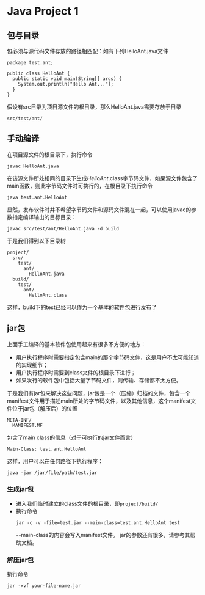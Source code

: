 # Java Project 1
## 包与目录
包必须与源代码文件存放的路径相匹配：如有下列HelloAnt.java文件
```
package test.ant;

public class HelloAnt {
  public static void main(String[] args) {
    System.out.println("Hello Ant...");
  }
}
```
假设有src目录为项目源文件的根目录，那么HelloAnt.java需要存放于目录
```
src/test/ant/
```
## 手动编译
在项目源文件的根目录下，执行命令
```
javac HelloAnt.java
```
在该源文件所处相同的目录下生成*HelloAnt*.class字节码文件，如果源文件包含了main函数，则此字节码文件时可执行的，在根目录下执行命令
```
java test.ant.HelloAnt
```
显然，发布软件时并不希望字节码文件和源码文件混在一起，可以使用javac的参数指定编译输出的目标目录：
```
javac src/test/ant/HelloAnt.java -d build
```
于是我们得到以下目录树
```
project/
  src/
    test/
      ant/
        HelloAnt.java
  build/
    test/
      ant/
        HelloAnt.class
```
这样，build下的test已经可以作为一个基本的软件包进行发布了
## jar包
上面手工编译的基本软件包使用起来有很多不方便的地方：
* 用户执行程序时需要指定包含main的那个字节码文件，这是用户不太可能知道的实现细节；
* 用户执行程序时需要到class文件的根目录下进行；
* 如果发行的软件包中包括大量字节码文件，则传输、存储都不太方便。

于是我们有jar包来解决这些问题，jar包是一个（压缩）归档的文件，包含一个manifest文件用于描述main所处的字节码文件，以及其他信息，这个manifest文件位于jar包（解压后）的位置
```
META-INF/
  MANIFEST.MF
```
包含了main class的信息（对于可执行的jar文件而言）
```
Main-Class: test.ant.HelloAnt
```
这样，用户可以在任何路径下执行程序：
```
java -jar /jar/file/path/test.jar
```
### 生成jar包
* 进入我们临时建立的class文件的根目录，即```project/build/```
* 执行命令
  ```
  jar -c -v -file=test.jar --main-class=test.ant.HelloAnt test
  ```
  --main-class的内容会写入manifest文件。
  jar的参数还有很多，请参考其帮助文档。

### 解压jar包
执行命令
```
jar -xvf your-file-name.jar
```
